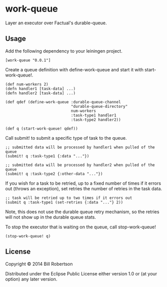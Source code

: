 # work-queue

Layer an executor over Factual's durable-queue.

## Usage

Add the following dependency to your leiningen project.

    [work-queue "0.0.1"]

Create a queue definition with define-work-queue and start it
with start-work-queue!.

    (def num-workers 2)
    (defn handler1 [task-data] ...)
    (defn handler2 [task-data] ...)

    (def qdef (define-work-queue :durable-queue-channel
                                 "durable-queue-directory"
                                 num-workers
                                 :task-type1 handler1
                                 :task-type2 handler2))

    (def q (start-work-queue! qdef))

Call submit! to submit a specific type of task to the queue.

    ;; submitted data will be processed by handler1 when pulled of the queue
    (submit! q :task-type1 {:data "..."})

    ;; submitted data will be processed by handler2 when pulled of the queue
    (submit! q :task-type2 {:other-data "..."})

If you wish for a task to be retried, up to a fixed number of
times if it errors out (throws an exception), set retries the number
of retries in the task data. 

    ;; task will be retried up to two times if it errors out
    (submit q :task-type1 (set-retries {:data "..."} 2))

Note, this does not use the durable queue retry mechanism, so the retries
will not show up in the durable queue stats.

To stop the executor that is waiting on the queue, call stop-work-queue!

    (stop-work-queue! q)

## License

Copyright © 2014 Bill Robertson

Distributed under the Eclipse Public License either version 1.0 or (at
your option) any later version.
